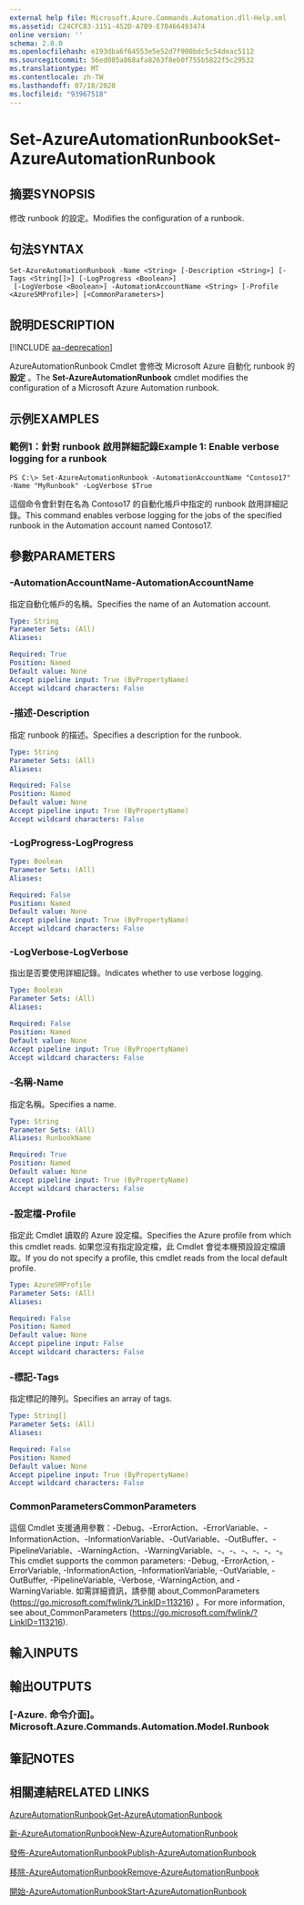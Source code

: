 ```yaml
---
external help file: Microsoft.Azure.Commands.Automation.dll-Help.xml
ms.assetid: C24CFC83-3151-452D-A7B9-E78466493474
online version: ''
schema: 2.0.0
ms.openlocfilehash: e193dba6f64553e5e52d7f900bdc5c54deac5112
ms.sourcegitcommit: 56ed085a868afa8263f8eb0f755b5822f5c29532
ms.translationtype: MT
ms.contentlocale: zh-TW
ms.lasthandoff: 07/18/2020
ms.locfileid: "93967518"
---
```

# <span data-ttu-id="4a88f-101">Set-AzureAutomationRunbook</span><span class="sxs-lookup"><span data-stu-id="4a88f-101">Set-AzureAutomationRunbook</span></span>

## <span data-ttu-id="4a88f-102">摘要</span><span class="sxs-lookup"><span data-stu-id="4a88f-102">SYNOPSIS</span></span>

<span data-ttu-id="4a88f-103">修改 runbook 的設定。</span><span class="sxs-lookup"><span data-stu-id="4a88f-103">Modifies the configuration of a runbook.</span></span>

## <span data-ttu-id="4a88f-104">句法</span><span class="sxs-lookup"><span data-stu-id="4a88f-104">SYNTAX</span></span>

```
Set-AzureAutomationRunbook -Name <String> [-Description <String>] [-Tags <String[]>] [-LogProgress <Boolean>]
 [-LogVerbose <Boolean>] -AutomationAccountName <String> [-Profile <AzureSMProfile>] [<CommonParameters>]
```

## <span data-ttu-id="4a88f-105">說明</span><span class="sxs-lookup"><span data-stu-id="4a88f-105">DESCRIPTION</span></span>

[!INCLUDE [aa-deprecation](../include/aa-deprecation.md)]

<span data-ttu-id="4a88f-106">AzureAutomationRunbook Cmdlet 會修改 Microsoft Azure 自動化 runbook 的 **設定** 。</span><span class="sxs-lookup"><span data-stu-id="4a88f-106">The **Set-AzureAutomationRunbook** cmdlet modifies the configuration of a Microsoft Azure Automation runbook.</span></span>

## <span data-ttu-id="4a88f-107">示例</span><span class="sxs-lookup"><span data-stu-id="4a88f-107">EXAMPLES</span></span>

### <span data-ttu-id="4a88f-108">範例1：針對 runbook 啟用詳細記錄</span><span class="sxs-lookup"><span data-stu-id="4a88f-108">Example 1: Enable verbose logging for a runbook</span></span>
```
PS C:\> Set-AzureAutomationRunbook -AutomationAccountName "Contoso17" -Name "MyRunbook" -LogVerbose $True
```

<span data-ttu-id="4a88f-109">這個命令會針對在名為 Contoso17 的自動化帳戶中指定的 runbook 啟用詳細記錄。</span><span class="sxs-lookup"><span data-stu-id="4a88f-109">This command enables verbose logging for the jobs of the specified runbook in the Automation account named Contoso17.</span></span>

## <span data-ttu-id="4a88f-110">參數</span><span class="sxs-lookup"><span data-stu-id="4a88f-110">PARAMETERS</span></span>

### <span data-ttu-id="4a88f-111">-AutomationAccountName</span><span class="sxs-lookup"><span data-stu-id="4a88f-111">-AutomationAccountName</span></span>
<span data-ttu-id="4a88f-112">指定自動化帳戶的名稱。</span><span class="sxs-lookup"><span data-stu-id="4a88f-112">Specifies the name of an Automation account.</span></span>

```yaml
Type: String
Parameter Sets: (All)
Aliases: 

Required: True
Position: Named
Default value: None
Accept pipeline input: True (ByPropertyName)
Accept wildcard characters: False
```

### <span data-ttu-id="4a88f-113">-描述</span><span class="sxs-lookup"><span data-stu-id="4a88f-113">-Description</span></span>
<span data-ttu-id="4a88f-114">指定 runbook 的描述。</span><span class="sxs-lookup"><span data-stu-id="4a88f-114">Specifies a description for the runbook.</span></span>

```yaml
Type: String
Parameter Sets: (All)
Aliases: 

Required: False
Position: Named
Default value: None
Accept pipeline input: True (ByPropertyName)
Accept wildcard characters: False
```

### <span data-ttu-id="4a88f-115">-LogProgress</span><span class="sxs-lookup"><span data-stu-id="4a88f-115">-LogProgress</span></span>
```yaml
Type: Boolean
Parameter Sets: (All)
Aliases: 

Required: False
Position: Named
Default value: None
Accept pipeline input: True (ByPropertyName)
Accept wildcard characters: False
```

### <span data-ttu-id="4a88f-116">-LogVerbose</span><span class="sxs-lookup"><span data-stu-id="4a88f-116">-LogVerbose</span></span>
<span data-ttu-id="4a88f-117">指出是否要使用詳細記錄。</span><span class="sxs-lookup"><span data-stu-id="4a88f-117">Indicates whether to use verbose logging.</span></span>

```yaml
Type: Boolean
Parameter Sets: (All)
Aliases: 

Required: False
Position: Named
Default value: None
Accept pipeline input: True (ByPropertyName)
Accept wildcard characters: False
```

### <span data-ttu-id="4a88f-118">-名稱</span><span class="sxs-lookup"><span data-stu-id="4a88f-118">-Name</span></span>
<span data-ttu-id="4a88f-119">指定名稱。</span><span class="sxs-lookup"><span data-stu-id="4a88f-119">Specifies a name.</span></span>

```yaml
Type: String
Parameter Sets: (All)
Aliases: RunbookName

Required: True
Position: Named
Default value: None
Accept pipeline input: True (ByPropertyName)
Accept wildcard characters: False
```

### <span data-ttu-id="4a88f-120">-設定檔</span><span class="sxs-lookup"><span data-stu-id="4a88f-120">-Profile</span></span>
<span data-ttu-id="4a88f-121">指定此 Cmdlet 讀取的 Azure 設定檔。</span><span class="sxs-lookup"><span data-stu-id="4a88f-121">Specifies the Azure profile from which this cmdlet reads.</span></span>
<span data-ttu-id="4a88f-122">如果您沒有指定設定檔，此 Cmdlet 會從本機預設設定檔讀取。</span><span class="sxs-lookup"><span data-stu-id="4a88f-122">If you do not specify a profile, this cmdlet reads from the local default profile.</span></span>

```yaml
Type: AzureSMProfile
Parameter Sets: (All)
Aliases: 

Required: False
Position: Named
Default value: None
Accept pipeline input: False
Accept wildcard characters: False
```

### <span data-ttu-id="4a88f-123">-標記</span><span class="sxs-lookup"><span data-stu-id="4a88f-123">-Tags</span></span>
<span data-ttu-id="4a88f-124">指定標記的陣列。</span><span class="sxs-lookup"><span data-stu-id="4a88f-124">Specifies an array of tags.</span></span>

```yaml
Type: String[]
Parameter Sets: (All)
Aliases: 

Required: False
Position: Named
Default value: None
Accept pipeline input: True (ByPropertyName)
Accept wildcard characters: False
```

### <span data-ttu-id="4a88f-125">CommonParameters</span><span class="sxs-lookup"><span data-stu-id="4a88f-125">CommonParameters</span></span>
<span data-ttu-id="4a88f-126">這個 Cmdlet 支援通用參數：-Debug、-ErrorAction、-ErrorVariable、-InformationAction、-InformationVariable、-OutVariable、-OutBuffer、-PipelineVariable、-WarningAction、-WarningVariable、-、-、-、-、-、-。</span><span class="sxs-lookup"><span data-stu-id="4a88f-126">This cmdlet supports the common parameters: -Debug, -ErrorAction, -ErrorVariable, -InformationAction, -InformationVariable, -OutVariable, -OutBuffer, -PipelineVariable, -Verbose, -WarningAction, and -WarningVariable.</span></span> <span data-ttu-id="4a88f-127">如需詳細資訊，請參閱 about_CommonParameters (https://go.microsoft.com/fwlink/?LinkID=113216) 。</span><span class="sxs-lookup"><span data-stu-id="4a88f-127">For more information, see about_CommonParameters (https://go.microsoft.com/fwlink/?LinkID=113216).</span></span>

## <span data-ttu-id="4a88f-128">輸入</span><span class="sxs-lookup"><span data-stu-id="4a88f-128">INPUTS</span></span>

## <span data-ttu-id="4a88f-129">輸出</span><span class="sxs-lookup"><span data-stu-id="4a88f-129">OUTPUTS</span></span>

### <span data-ttu-id="4a88f-130">[-Azure. 命令介面]。</span><span class="sxs-lookup"><span data-stu-id="4a88f-130">Microsoft.Azure.Commands.Automation.Model.Runbook</span></span>

## <span data-ttu-id="4a88f-131">筆記</span><span class="sxs-lookup"><span data-stu-id="4a88f-131">NOTES</span></span>

## <span data-ttu-id="4a88f-132">相關連結</span><span class="sxs-lookup"><span data-stu-id="4a88f-132">RELATED LINKS</span></span>

[<span data-ttu-id="4a88f-133">AzureAutomationRunbook</span><span class="sxs-lookup"><span data-stu-id="4a88f-133">Get-AzureAutomationRunbook</span></span>](./Get-AzureAutomationRunbook.md)

[<span data-ttu-id="4a88f-134">新-AzureAutomationRunbook</span><span class="sxs-lookup"><span data-stu-id="4a88f-134">New-AzureAutomationRunbook</span></span>](./New-AzureAutomationRunbook.md)

[<span data-ttu-id="4a88f-135">發佈-AzureAutomationRunbook</span><span class="sxs-lookup"><span data-stu-id="4a88f-135">Publish-AzureAutomationRunbook</span></span>](./Publish-AzureAutomationRunbook.md)

[<span data-ttu-id="4a88f-136">移除-AzureAutomationRunbook</span><span class="sxs-lookup"><span data-stu-id="4a88f-136">Remove-AzureAutomationRunbook</span></span>](./Remove-AzureAutomationRunbook.md)

[<span data-ttu-id="4a88f-137">開始-AzureAutomationRunbook</span><span class="sxs-lookup"><span data-stu-id="4a88f-137">Start-AzureAutomationRunbook</span></span>](./Start-AzureAutomationRunbook.md)


